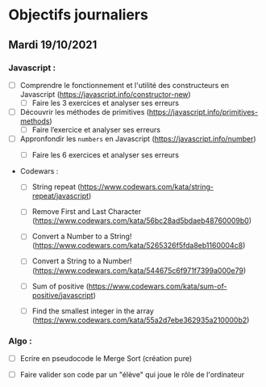 # Objectifs journaliers

## Mardi 19/10/2021


### Javascript :


* [ ] Comprendre le fonctionnement et l'utilité des constructeurs en Javascript (https://javascript.info/constructor-new)
  * [ ] Faire les 3 exercices et analyser ses erreurs
* [ ] Découvrir les méthodes de primitives (https://javascript.info/primitives-methods)
  * [ ] Faire l’exercice et analyser ses erreurs
* [ ] Appronfondir les `numbers` en Javascript (https://javascript.info/number)
  * [ ] Faire les 6 exercices et analyser ses erreurs




* Codewars :
  * [ ] String repeat (https://www.codewars.com/kata/string-repeat/javascript)
  * [ ] Remove First and Last Character (https://www.codewars.com/kata/56bc28ad5bdaeb48760009b0)
  * [ ] Convert a Number to a String! (https://www.codewars.com/kata/5265326f5fda8eb1160004c8)
  * [ ] Convert a String to a Number! (https://www.codewars.com/kata/544675c6f971f7399a000e79)
  * [ ] Sum of positive (https://www.codewars.com/kata/sum-of-positive/javascript)
  * [ ] Find the smallest integer in the array (https://www.codewars.com/kata/55a2d7ebe362935a210000b2)



### Algo : 

* [ ] Ecrire en pseudocode le Merge Sort (création pure)
* [ ] Faire valider son code par un "élève" qui joue le rôle de l'ordinateur

